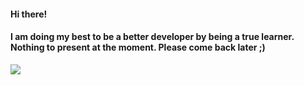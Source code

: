 #### Hi there!

#### I am doing my best to be a better developer by being a true learner. Nothing to present at the moment. Please come back later ;)

<img src="https://media.giphy.com/media/8dYmJ6Buo3lYY/source.gif" />
